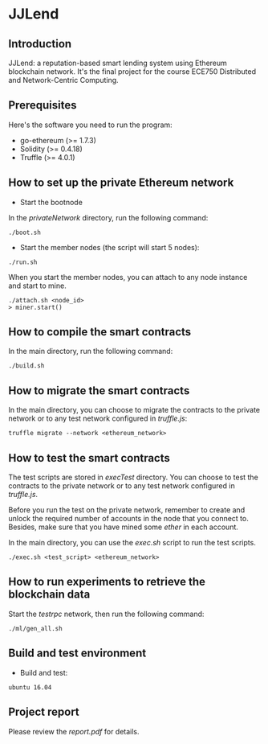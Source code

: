 # JJLend

## Introduction

JJLend: a reputation-based smart lending system using Ethereum blockchain network. It's the final project for the course ECE750 Distributed and Network-Centric Computing.

## Prerequisites

Here's the software you need to run the program:
+ go-ethereum (>= 1.7.3)
+ Solidity (>= 0.4.18)
+ Truffle (>= 4.0.1)

## How to set up the private Ethereum network

+ Start the bootnode

In the *privateNetwork* directory, run the following command:

```
./boot.sh
```

+ Start the member nodes (the script will start 5 nodes):
```
./run.sh
```

When you start the member nodes, you can attach to any node instance and start to mine.
```
./attach.sh <node_id>
> miner.start()
```

## How to compile the smart contracts

In the main directory, run the following command:
```
./build.sh
```

## How to migrate the smart contracts

In the main directory, you can choose to migrate the contracts to the private network or to any test network configured in *truffle.js*:
```
truffle migrate --network <ethereum_network>
```

## How to test the smart contracts

The test scripts are stored in *execTest* directory. You can choose to test the contracts to the private network or to any test network configured in *truffle.js*. 

Before you run the test on the private network, remember to create and unlock the required number of accounts in the node that you connect to. Besides, make sure that you have mined some *ether* in each account.

In the main directory, you can use the *exec.sh* script to run the test scripts.

```
./exec.sh <test_script> <ethereum_network>
```

## How to run experiments to retrieve the blockchain data

Start the *testrpc* network, then run the following command:
```
./ml/gen_all.sh
```

## Build and test environment

+ Build and test: 
```
ubuntu 16.04
```

## Project report
Please review the *report.pdf* for details.
